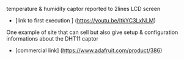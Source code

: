 temperature & humidity captor reported to 2lines LCD screen

*  [link to first execution ] (https://youtu.be/ItkYC3LxNLM)

One example of site that can sell but also give setup & configuration informations about the DHT11 captor 

* [commercial link] (https://www.adafruit.com/product/386)
